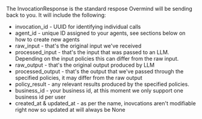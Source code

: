 The InvocationResponse is the standard respose Overmind will be sending back to you. It will include the following:
* invocation_id - UUID for identifying individual calls
* agent_id - unique ID assigned to your agents, see sections below on how to create new agents
* raw_input - that's the original input we've received
* processed_input - that's the input that was passed to an LLM. Depending on the input policies this can differ from the raw input.
* raw_output - that's the original output produced by LLM
* processed_output - that's the output that we've passed through the specified policies, it may differ from the raw output
* policy_result - any relevant results produced by the specified policies.
* business_id - your business id, at this moment we only support one business id per user
* created_at & updated_at - as per the name, inovcations aren't modifiable right now so updated at will always be None